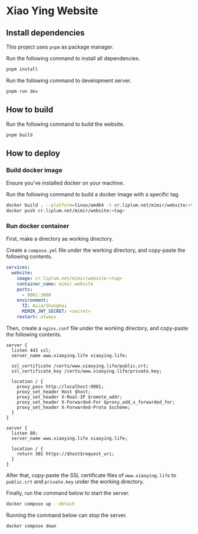 # Xiao Ying Website

## Install dependencies

This project uses `pnpm` as package manager.

Run the following command to install all dependencies.

```bash
pnpm install
```

Run the following command to development server.

```bash
pnpm run dev
```

## How to build

Run the following command to build the website.

```bash
pnpm build
```

## How to deploy

### Build docker image

Ensure you've installed docker on your machine.

Run the following command to build a docker image with a specific tag.

```bash
docker build . --platform=linux/amd64 -t cr.liplum.net/mimir/website:<tag>
docker push cr.liplum.net/mimir/website:<tag>
```

### Run docker container

First, make a directory as working directory.

Create a `compose.yml` file under the working directory, and copy-paste the following contents.

```yml
services:
  website:
    image: cr.liplum.net/mimir/website:<tag>
    container_name: mimir.website
    ports:
      - 9001:3000
    environment:
      TZ: Asia/Shanghai
      MIMIR_JWT_SECRET: <secret>
    restart: always
```

Then, create a `nginx.conf` file under the working directory, and copy-paste the following contents.

```nginx
server {
  listen 443 ssl;
  server_name www.xiaoying.life xiaoying.life;

  ssl_certificate /certs/www.xiaoying.life/public.crt;
  ssl_certificate_key /certs/www.xiaoying.life/private.key;

  location / {
    proxy_pass http://localhost:9001;
    proxy_set_header Host $host;
    proxy_set_header X-Real-IP $remote_addr;
    proxy_set_header X-Forwarded-For $proxy_add_x_forwarded_for;
    proxy_set_header X-Forwarded-Proto $scheme;
  }
}

server {
  listen 80;
  server_name www.xiaoying.life xiaoying.life;

  location / {
    return 301 https://$host$request_uri;
  }
}
```

After that, copy-paste the SSL certificate files of `www.xiaoying.life` to `public.crt` and `private.key` under the working directory.

Finally, run the command below to start the server.

```bash
docker compose up --detach
```

Running the command below can stop the server.

```bash
docker compose down
```
